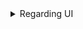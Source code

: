 <details><summary> Regarding UI </summary>
  
- **Background location** : On Android 10 (API level 29) and higher, you must declare the **ACCESS_BACKGROUND_LOCATION** permission in your app's manifest in order to 
request background location access at runtime.

- **ACCESS_COARSE_LOCATION** : Allows an app to access approximate location.
- **ACCESS_FINE_LOCATION** : Allows an app to access precise location.

- colorPrimary – The color of the app bar.
- colorPrimaryDark – The color of the status bar and contextual app bars; this is normally a dark version of colorPrimary.
- colorAccent – The color of UI controls such as check boxes, radio buttons, and edit text boxes.
- windowBackground – The color of the screen background.
- textColorPrimary – The color of UI text in the app bar.
- statusBarColor – The color of the status bar.
- navigationBarColor – The color of the navigation bar.
  
 </details>
